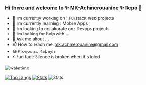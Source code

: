 ### Hi there and welcome to ✨ MK-Achmerouanine ✨ Repo 👋


- 🔭 I’m currently working on : Fullstack Web projects
- 🌱 I’m currently learning : Mobile Apps
- 👯 I’m looking to collaborate on : Devops projects
- 🤔 I’m looking for help with ...
- 💬 Ask me about ...
- 📫 How to reach me: mk.achmerouanine@gmail.com
- 😄 Pronouns: Kabayla
- ⚡ Fun fact: Silence is broken when it's toled

![wakatime](https://wakatime.com/badge/user/bc6df760-aa56-4ed5-9a95-86b156b2f4cb.svg)

<!--START_SECTION:waka--><!--END_SECTION:waka-->
[![Top Langs](https://github-readme-stats.vercel.app/api/top-langs/?username=MK-Achmerouanine&layout=pie&theme=dark)](https://github.com/MK-Achmerouanine)
[![Stats](https://github-readme-stats.vercel.app/api/wakatime?username=Kabayla&layout=compact&theme=dark)](https://github.com/MK-Achmerouanine)
![Stats](https://github-readme-stats.vercel.app/api?username=MK-Achmerouanine&theme=gotham&show_icons=true)

